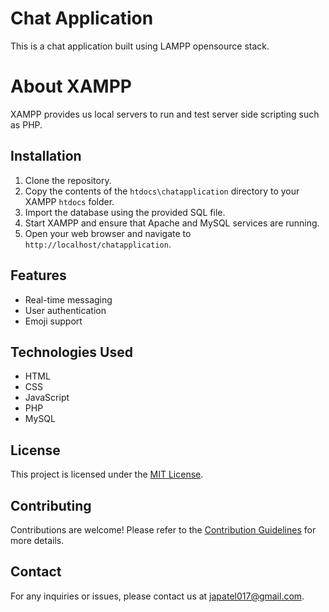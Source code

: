 
# Chat Application

This is a chat application built using LAMPP opensource stack.

# About XAMPP
XAMPP provides us local servers to run and test server side scripting such as PHP.

## Installation

1. Clone the repository.
2. Copy the contents of the `htdocs\chatapplication` directory to your XAMPP `htdocs` folder.
3. Import the database using the provided SQL file.
4. Start XAMPP and ensure that Apache and MySQL services are running.
5. Open your web browser and navigate to `http://localhost/chatapplication`.

## Features

- Real-time messaging
- User authentication
- Emoji support

## Technologies Used

- HTML
- CSS
- JavaScript
- PHP
- MySQL

## License

This project is licensed under the [MIT License](LICENSE).

## Contributing

Contributions are welcome! Please refer to the [Contribution Guidelines](CONTRIBUTING.md) for more details.

## Contact

For any inquiries or issues, please contact us at japatel017@gmail.com.